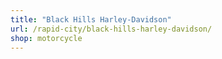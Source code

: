 ```yaml
---
title: "Black Hills Harley-Davidson"
url: /rapid-city/black-hills-harley-davidson/
shop: motorcycle
---
```

